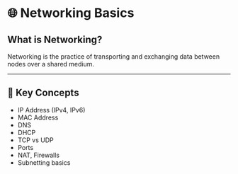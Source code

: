 # 🌐 Networking Basics

## What is Networking?

Networking is the practice of transporting and exchanging data between nodes over a shared medium.

---

## 🔑 Key Concepts

- IP Address (IPv4, IPv6)
- MAC Address
- DNS
- DHCP
- TCP vs UDP
- Ports
- NAT, Firewalls
- Subnetting basics
